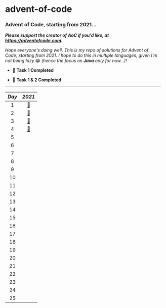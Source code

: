 # advent-of-code

### Advent of Code, starting from 2021...

**_Please support the creator of AoC if you'd like, at https://adventofcode.com._**

_Hope everyone's doing well. This is my repo of solutions for Advent of Code, starting from 2021. I hope to do this in
multiple languages, given I'm not being lazy_ 😂 _(hence the focus on **Java** only for now...)!_

- 🎉 **Task 1 Completed**

- 🎊 **Task 1 & 2 Completed**

---

|_Day_|_2021_|
|:---:|:---:|
|1|[🎊](2021/src/main/java/com/jxng1/days/Day1.java)|
|2|[🎊](2021/src/main/java/com/jxng1/days/Day2.java)|
|3|[🎊](2021/src/main/java/com/jxng1/days/Day3.java)|
|4|[🎊](2021/src/main/java/com/jxng1/days/Day4.java)|
|5|
|6|
|7|
|8|
|9|
|10|
|11|
|12|
|13|
|14|
|15|
|16|
|17|
|18|
|19|
|20|
|21|
|22|
|23|
|24|
|25|


